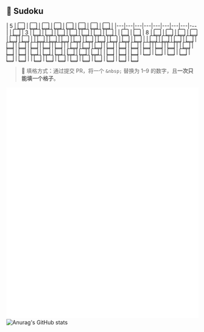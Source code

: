 ## 🧩 Sudoku

| 5 | [⬜](https://github.com/yunyinghua/yunyinghua/issues/new?title=sudoku|set|r1|c2| ) | [⬜](https://github.com/yunyinghua/yunyinghua/issues/new?title=sudoku|set|r1|c3| ) | [⬜](https://github.com/yunyinghua/yunyinghua/issues/new?title=sudoku|set|r1|c4| ) | [⬜](https://github.com/yunyinghua/yunyinghua/issues/new?title=sudoku|set|r1|c5| ) | [⬜](https://github.com/yunyinghua/yunyinghua/issues/new?title=sudoku|set|r1|c6| ) | [⬜](https://github.com/yunyinghua/yunyinghua/issues/new?title=sudoku|set|r1|c7| ) | [⬜](https://github.com/yunyinghua/yunyinghua/issues/new?title=sudoku|set|r1|c8| ) | [⬜](https://github.com/yunyinghua/yunyinghua/issues/new?title=sudoku|set|r1|c9| ) |
|---|---|---|---|---|---|---|---|---|
| [⬜](https://github.com/yunyinghua/yunyinghua/issues/new?title=sudoku|set|r2|c1| ) | 3 | [⬜](https://github.com/yunyinghua/yunyinghua/issues/new?title=sudoku|set|r2|c3| ) | [⬜](https://github.com/yunyinghua/yunyinghua/issues/new?title=sudoku|set|r2|c4| ) | [⬜](https://github.com/yunyinghua/yunyinghua/issues/new?title=sudoku|set|r2|c5| ) | [⬜](https://github.com/yunyinghua/yunyinghua/issues/new?title=sudoku|set|r2|c6| ) | [⬜](https://github.com/yunyinghua/yunyinghua/issues/new?title=sudoku|set|r2|c7| ) | [⬜](https://github.com/yunyinghua/yunyinghua/issues/new?title=sudoku|set|r2|c8| ) | [⬜](https://github.com/yunyinghua/yunyinghua/issues/new?title=sudoku|set|r2|c9| ) |
| [⬜](https://github.com/yunyinghua/yunyinghua/issues/new?title=sudoku|set|r3|c1| ) | [⬜](https://github.com/yunyinghua/yunyinghua/issues/new?title=sudoku|set|r3|c2| ) | 8 | [⬜](https://github.com/yunyinghua/yunyinghua/issues/new?title=sudoku|set|r3|c4| ) | [⬜](https://github.com/yunyinghua/yunyinghua/issues/new?title=sudoku|set|r3|c5| ) | [⬜](https://github.com/yunyinghua/yunyinghua/issues/new?title=sudoku|set|r3|c6| ) | [⬜](https://github.com/yunyinghua/yunyinghua/issues/new?title=sudoku|set|r3|c7| ) | [⬜](https://github.com/yunyinghua/yunyinghua/issues/new?title=sudoku|set|r3|c8| ) | [⬜](https://github.com/yunyinghua/yunyinghua/issues/new?title=sudoku|set|r3|c9| ) |
| [⬜](https://github.com/yunyinghua/yunyinghua/issues/new?title=sudoku|set|r4|c1| ) | [⬜](https://github.com/yunyinghua/yunyinghua/issues/new?title=sudoku|set|r4|c2| ) | [⬜](https://github.com/yunyinghua/yunyinghua/issues/new?title=sudoku|set|r4|c3| ) | [⬜](https://github.com/yunyinghua/yunyinghua/issues/new?title=sudoku|set|r4|c4| ) | [⬜](https://github.com/yunyinghua/yunyinghua/issues/new?title=sudoku|set|r4|c5| ) | [⬜](https://github.com/yunyinghua/yunyinghua/issues/new?title=sudoku|set|r4|c6| ) | [⬜](https://github.com/yunyinghua/yunyinghua/issues/new?title=sudoku|set|r4|c7| ) | [⬜](https://github.com/yunyinghua/yunyinghua/issues/new?title=sudoku|set|r4|c8| ) | [⬜](https://github.com/yunyinghua/yunyinghua/issues/new?title=sudoku|set|r4|c9| ) |
| [⬜](https://github.com/yunyinghua/yunyinghua/issues/new?title=sudoku|set|r5|c1| ) | [⬜](https://github.com/yunyinghua/yunyinghua/issues/new?title=sudoku|set|r5|c2| ) | [⬜](https://github.com/yunyinghua/yunyinghua/issues/new?title=sudoku|set|r5|c3| ) | [⬜](https://github.com/yunyinghua/yunyinghua/issues/new?title=sudoku|set|r5|c4| ) | [⬜](https://github.com/yunyinghua/yunyinghua/issues/new?title=sudoku|set|r5|c5| ) | [⬜](https://github.com/yunyinghua/yunyinghua/issues/new?title=sudoku|set|r5|c6| ) | [⬜](https://github.com/yunyinghua/yunyinghua/issues/new?title=sudoku|set|r5|c7| ) | [⬜](https://github.com/yunyinghua/yunyinghua/issues/new?title=sudoku|set|r5|c8| ) | [⬜](https://github.com/yunyinghua/yunyinghua/issues/new?title=sudoku|set|r5|c9| ) |
| [⬜](https://github.com/yunyinghua/yunyinghua/issues/new?title=sudoku|set|r6|c1| ) | [⬜](https://github.com/yunyinghua/yunyinghua/issues/new?title=sudoku|set|r6|c2| ) | [⬜](https://github.com/yunyinghua/yunyinghua/issues/new?title=sudoku|set|r6|c3| ) | [⬜](https://github.com/yunyinghua/yunyinghua/issues/new?title=sudoku|set|r6|c4| ) | [⬜](https://github.com/yunyinghua/yunyinghua/issues/new?title=sudoku|set|r6|c5| ) | [⬜](https://github.com/yunyinghua/yunyinghua/issues/new?title=sudoku|set|r6|c6| ) | [⬜](https://github.com/yunyinghua/yunyinghua/issues/new?title=sudoku|set|r6|c7| ) | [⬜](https://github.com/yunyinghua/yunyinghua/issues/new?title=sudoku|set|r6|c8| ) | [⬜](https://github.com/yunyinghua/yunyinghua/issues/new?title=sudoku|set|r6|c9| ) |
| [⬜](https://github.com/yunyinghua/yunyinghua/issues/new?title=sudoku|set|r7|c1| ) | [⬜](https://github.com/yunyinghua/yunyinghua/issues/new?title=sudoku|set|r7|c2| ) | [⬜](https://github.com/yunyinghua/yunyinghua/issues/new?title=sudoku|set|r7|c3| ) | [⬜](https://github.com/yunyinghua/yunyinghua/issues/new?title=sudoku|set|r7|c4| ) | [⬜](https://github.com/yunyinghua/yunyinghua/issues/new?title=sudoku|set|r7|c5| ) | [⬜](https://github.com/yunyinghua/yunyinghua/issues/new?title=sudoku|set|r7|c6| ) | [⬜](https://github.com/yunyinghua/yunyinghua/issues/new?title=sudoku|set|r7|c7| ) | [⬜](https://github.com/yunyinghua/yunyinghua/issues/new?title=sudoku|set|r7|c8| ) | [⬜](https://github.com/yunyinghua/yunyinghua/issues/new?title=sudoku|set|r7|c9| ) |
| [⬜](https://github.com/yunyinghua/yunyinghua/issues/new?title=sudoku|set|r8|c1| ) | [⬜](https://github.com/yunyinghua/yunyinghua/issues/new?title=sudoku|set|r8|c2| ) | [⬜](https://github.com/yunyinghua/yunyinghua/issues/new?title=sudoku|set|r8|c3| ) | [⬜](https://github.com/yunyinghua/yunyinghua/issues/new?title=sudoku|set|r8|c4| ) | [⬜](https://github.com/yunyinghua/yunyinghua/issues/new?title=sudoku|set|r8|c5| ) | [⬜](https://github.com/yunyinghua/yunyinghua/issues/new?title=sudoku|set|r8|c6| ) | [⬜](https://github.com/yunyinghua/yunyinghua/issues/new?title=sudoku|set|r8|c7| ) | [⬜](https://github.com/yunyinghua/yunyinghua/issues/new?title=sudoku|set|r8|c8| ) | [⬜](https://github.com/yunyinghua/yunyinghua/issues/new?title=sudoku|set|r8|c9| ) |
| [⬜](https://github.com/yunyinghua/yunyinghua/issues/new?title=sudoku|set|r9|c1| ) | [⬜](https://github.com/yunyinghua/yunyinghua/issues/new?title=sudoku|set|r9|c2| ) | [⬜](https://github.com/yunyinghua/yunyinghua/issues/new?title=sudoku|set|r9|c3| ) | [⬜](https://github.com/yunyinghua/yunyinghua/issues/new?title=sudoku|set|r9|c4| ) | [⬜](https://github.com/yunyinghua/yunyinghua/issues/new?title=sudoku|set|r9|c5| ) | [⬜](https://github.com/yunyinghua/yunyinghua/issues/new?title=sudoku|set|r9|c6| ) | [⬜](https://github.com/yunyinghua/yunyinghua/issues/new?title=sudoku|set|r9|c7| ) | [⬜](https://github.com/yunyinghua/yunyinghua/issues/new?title=sudoku|set|r9|c8| ) | [⬜](https://github.com/yunyinghua/yunyinghua/issues/new?title=sudoku|set|r9|c9| )
 


> 🎯 填格方式：通过提交 PR，将一个 `&nbsp;` 替换为 1–9 的数字，且**一次只能填一个格子**。

![Metrics](/github-metrics.svg)  
![Anurag's GitHub stats](https://github-readme-stats.vercel.app/api?username=yunyinghua&show_icons=true&theme=tokyonight)
